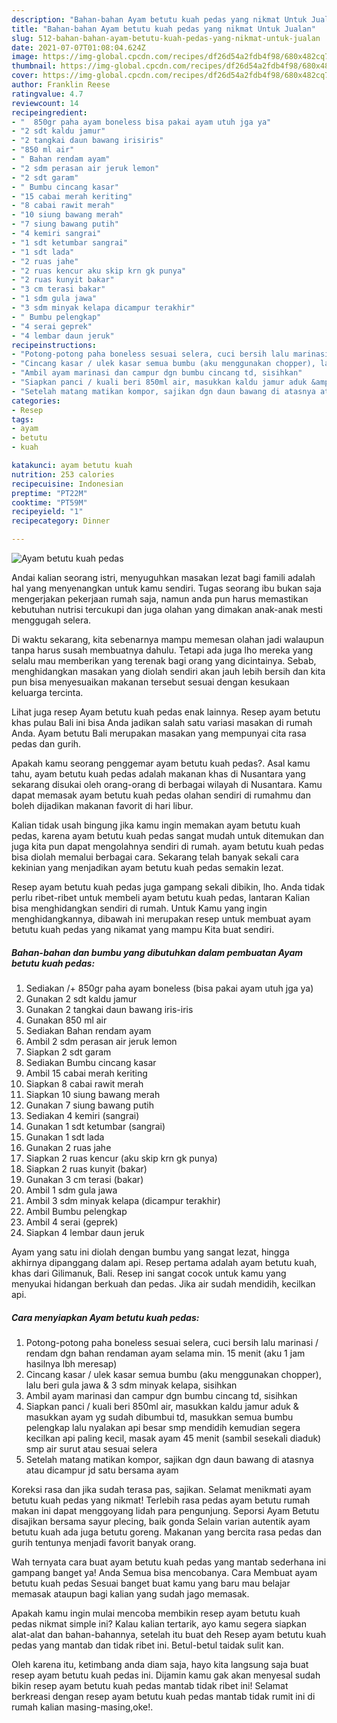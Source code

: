 ```yaml
---
description: "Bahan-bahan Ayam betutu kuah pedas yang nikmat Untuk Jualan"
title: "Bahan-bahan Ayam betutu kuah pedas yang nikmat Untuk Jualan"
slug: 512-bahan-bahan-ayam-betutu-kuah-pedas-yang-nikmat-untuk-jualan
date: 2021-07-07T01:08:04.624Z
image: https://img-global.cpcdn.com/recipes/df26d54a2fdb4f98/680x482cq70/ayam-betutu-kuah-pedas-foto-resep-utama.jpg
thumbnail: https://img-global.cpcdn.com/recipes/df26d54a2fdb4f98/680x482cq70/ayam-betutu-kuah-pedas-foto-resep-utama.jpg
cover: https://img-global.cpcdn.com/recipes/df26d54a2fdb4f98/680x482cq70/ayam-betutu-kuah-pedas-foto-resep-utama.jpg
author: Franklin Reese
ratingvalue: 4.7
reviewcount: 14
recipeingredient:
- "  850gr paha ayam boneless bisa pakai ayam utuh jga ya"
- "2 sdt kaldu jamur"
- "2 tangkai daun bawang irisiris"
- "850 ml air"
- " Bahan rendam ayam"
- "2 sdm perasan air jeruk lemon"
- "2 sdt garam"
- " Bumbu cincang kasar"
- "15 cabai merah keriting"
- "8 cabai rawit merah"
- "10 siung bawang merah"
- "7 siung bawang putih"
- "4 kemiri sangrai"
- "1 sdt ketumbar sangrai"
- "1 sdt lada"
- "2 ruas jahe"
- "2 ruas kencur aku skip krn gk punya"
- "2 ruas kunyit bakar"
- "3 cm terasi bakar"
- "1 sdm gula jawa"
- "3 sdm minyak kelapa dicampur terakhir"
- " Bumbu pelengkap"
- "4 serai geprek"
- "4 lembar daun jeruk"
recipeinstructions:
- "Potong-potong paha boneless sesuai selera, cuci bersih lalu marinasi / rendam dgn bahan rendaman ayam selama min. 15 menit (aku 1 jam hasilnya lbh meresap)"
- "Cincang kasar / ulek kasar semua bumbu (aku menggunakan chopper), lalu beri gula jawa &amp; 3 sdm minyak kelapa, sisihkan"
- "Ambil ayam marinasi dan campur dgn bumbu cincang td, sisihkan"
- "Siapkan panci / kuali beri 850ml air, masukkan kaldu jamur aduk &amp; masukkan ayam yg sudah dibumbui td, masukkan semua bumbu pelengkap lalu nyalakan api besar smp mendidih kemudian segera kecilkan api paling kecil, masak ayam 45 menit (sambil sesekali diaduk) smp air surut atau sesuai selera"
- "Setelah matang matikan kompor, sajikan dgn daun bawang di atasnya atau dicampur jd satu bersama ayam"
categories:
- Resep
tags:
- ayam
- betutu
- kuah

katakunci: ayam betutu kuah 
nutrition: 253 calories
recipecuisine: Indonesian
preptime: "PT22M"
cooktime: "PT59M"
recipeyield: "1"
recipecategory: Dinner

---
```



![Ayam betutu kuah pedas](https://img-global.cpcdn.com/recipes/df26d54a2fdb4f98/680x482cq70/ayam-betutu-kuah-pedas-foto-resep-utama.jpg)

Andai kalian seorang istri, menyuguhkan masakan lezat bagi famili adalah hal yang menyenangkan untuk kamu sendiri. Tugas seorang ibu bukan saja mengerjakan pekerjaan rumah saja, namun anda pun harus memastikan kebutuhan nutrisi tercukupi dan juga olahan yang dimakan anak-anak mesti menggugah selera.

Di waktu  sekarang, kita sebenarnya mampu memesan olahan jadi walaupun tanpa harus susah membuatnya dahulu. Tetapi ada juga lho mereka yang selalu mau memberikan yang terenak bagi orang yang dicintainya. Sebab, menghidangkan masakan yang diolah sendiri akan jauh lebih bersih dan kita pun bisa menyesuaikan makanan tersebut sesuai dengan kesukaan keluarga tercinta. 

Lihat juga resep Ayam betutu kuah pedas enak lainnya. Resep ayam betutu khas pulau Bali ini bisa Anda jadikan salah satu variasi masakan di rumah Anda. Ayam betutu Bali merupakan masakan yang mempunyai cita rasa pedas dan gurih.

Apakah kamu seorang penggemar ayam betutu kuah pedas?. Asal kamu tahu, ayam betutu kuah pedas adalah makanan khas di Nusantara yang sekarang disukai oleh orang-orang di berbagai wilayah di Nusantara. Kamu dapat memasak ayam betutu kuah pedas olahan sendiri di rumahmu dan boleh dijadikan makanan favorit di hari libur.

Kalian tidak usah bingung jika kamu ingin memakan ayam betutu kuah pedas, karena ayam betutu kuah pedas sangat mudah untuk ditemukan dan juga kita pun dapat mengolahnya sendiri di rumah. ayam betutu kuah pedas bisa diolah memalui berbagai cara. Sekarang telah banyak sekali cara kekinian yang menjadikan ayam betutu kuah pedas semakin lezat.

Resep ayam betutu kuah pedas juga gampang sekali dibikin, lho. Anda tidak perlu ribet-ribet untuk membeli ayam betutu kuah pedas, lantaran Kalian bisa menghidangkan sendiri di rumah. Untuk Kamu yang ingin menghidangkannya, dibawah ini merupakan resep untuk membuat ayam betutu kuah pedas yang nikamat yang mampu Kita buat sendiri.

<!--inarticleads1-->

##### Bahan-bahan dan bumbu yang dibutuhkan dalam pembuatan Ayam betutu kuah pedas:

1. Sediakan  /+ 850gr paha ayam boneless (bisa pakai ayam utuh jga ya)
1. Gunakan 2 sdt kaldu jamur
1. Gunakan 2 tangkai daun bawang iris-iris
1. Gunakan 850 ml air
1. Sediakan  Bahan rendam ayam
1. Ambil 2 sdm perasan air jeruk lemon
1. Siapkan 2 sdt garam
1. Sediakan  Bumbu cincang kasar
1. Ambil 15 cabai merah keriting
1. Siapkan 8 cabai rawit merah
1. Siapkan 10 siung bawang merah
1. Gunakan 7 siung bawang putih
1. Sediakan 4 kemiri (sangrai)
1. Gunakan 1 sdt ketumbar (sangrai)
1. Gunakan 1 sdt lada
1. Gunakan 2 ruas jahe
1. Siapkan 2 ruas kencur (aku skip krn gk punya)
1. Siapkan 2 ruas kunyit (bakar)
1. Gunakan 3 cm terasi (bakar)
1. Ambil 1 sdm gula jawa
1. Ambil 3 sdm minyak kelapa (dicampur terakhir)
1. Ambil  Bumbu pelengkap
1. Ambil 4 serai (geprek)
1. Siapkan 4 lembar daun jeruk


Ayam yang satu ini diolah dengan bumbu yang sangat lezat, hingga akhirnya dipanggang dalam api. Resep pertama adalah ayam betutu kuah, khas dari Gilimanuk, Bali. Resep ini sangat cocok untuk kamu yang menyukai hidangan berkuah dan pedas. Jika air sudah mendidih, kecilkan api. 

<!--inarticleads2-->

##### Cara menyiapkan Ayam betutu kuah pedas:

1. Potong-potong paha boneless sesuai selera, cuci bersih lalu marinasi / rendam dgn bahan rendaman ayam selama min. 15 menit (aku 1 jam hasilnya lbh meresap)
1. Cincang kasar / ulek kasar semua bumbu (aku menggunakan chopper), lalu beri gula jawa &amp; 3 sdm minyak kelapa, sisihkan
1. Ambil ayam marinasi dan campur dgn bumbu cincang td, sisihkan
1. Siapkan panci / kuali beri 850ml air, masukkan kaldu jamur aduk &amp; masukkan ayam yg sudah dibumbui td, masukkan semua bumbu pelengkap lalu nyalakan api besar smp mendidih kemudian segera kecilkan api paling kecil, masak ayam 45 menit (sambil sesekali diaduk) smp air surut atau sesuai selera
1. Setelah matang matikan kompor, sajikan dgn daun bawang di atasnya atau dicampur jd satu bersama ayam


Koreksi rasa dan jika sudah terasa pas, sajikan. Selamat menikmati ayam betutu kuah pedas yang nikmat! Terlebih rasa pedas ayam betutu rumah makan ini dapat menggoyang lidah para pengunjung. Seporsi Ayam Betutu disajikan bersama sayur plecing, baik gonda Selain varian autentik ayam betutu kuah ada juga betutu goreng. Makanan yang bercita rasa pedas dan gurih tentunya menjadi favorit banyak orang. 

Wah ternyata cara buat ayam betutu kuah pedas yang mantab sederhana ini gampang banget ya! Anda Semua bisa mencobanya. Cara Membuat ayam betutu kuah pedas Sesuai banget buat kamu yang baru mau belajar memasak ataupun bagi kalian yang sudah jago memasak.

Apakah kamu ingin mulai mencoba membikin resep ayam betutu kuah pedas nikmat simple ini? Kalau kalian tertarik, ayo kamu segera siapkan alat-alat dan bahan-bahannya, setelah itu buat deh Resep ayam betutu kuah pedas yang mantab dan tidak ribet ini. Betul-betul taidak sulit kan. 

Oleh karena itu, ketimbang anda diam saja, hayo kita langsung saja buat resep ayam betutu kuah pedas ini. Dijamin kamu gak akan menyesal sudah bikin resep ayam betutu kuah pedas mantab tidak ribet ini! Selamat berkreasi dengan resep ayam betutu kuah pedas mantab tidak rumit ini di rumah kalian masing-masing,oke!.

